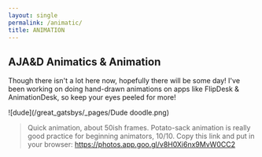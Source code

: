 ```yaml
---
layout: single
permalink: /animatic/
title: ANIMATION
---
```

## AJA&D Animatics & Animation
Though there isn't a lot here now, hopefully there will be some day! I've been working on doing hand-drawn animations on apps like FlipDesk & AnimationDesk, so keep your eyes peeled for more!

![dude](/great_gatsbys/_pages/Dude doodle.png)
>Quick animation, about 50ish frames. Potato-sack animation is really good practice for beginning animators, 10/10.
>Copy this link and put in your browser: https://photos.app.goo.gl/v8H0Xi6nx9MvW0CC2
